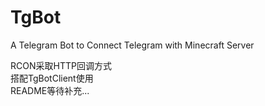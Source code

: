 # TgBot
A Telegram Bot to Connect Telegram with Minecraft Server
  
RCON采取HTTP回调方式  
搭配TgBotClient使用  
README等待补充...